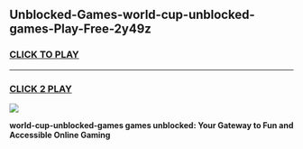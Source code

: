 
## Unblocked-Games-world-cup-unblocked-games-Play-Free-2y49z
<h3>
<a href="https://premium76.site?title=world-cup-unblocked-games&ref=18A1">CLICK TO PLAY</a></h3>
<hr>

<h3>
<a href="https://premium76.site?title=world-cup-unblocked-games&ref=18A1">CLICK 2 PLAY</a>
  
</h3>

<a href="https://premium76.site?title=world-cup-unblocked-games&ref=18A1"><img src="https://clearcache.store/games.png"></a>


**world-cup-unblocked-games games unblocked: Your Gateway to Fun and Accessible Online Gaming**
